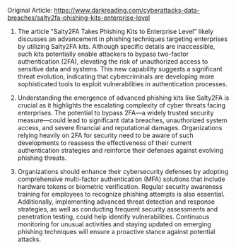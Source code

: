 Original Article: https://www.darkreading.com/cyberattacks-data-breaches/salty2fa-phishing-kits-enterprise-level

1) The article "Salty2FA Takes Phishing Kits to Enterprise Level" likely discusses an advancement in phishing techniques targeting enterprises by utilizing Salty2FA kits. Although specific details are inaccessible, such kits potentially enable attackers to bypass two-factor authentication (2FA), elevating the risk of unauthorized access to sensitive data and systems. This new capability suggests a significant threat evolution, indicating that cybercriminals are developing more sophisticated tools to exploit vulnerabilities in authentication processes.

2) Understanding the emergence of advanced phishing kits like Salty2FA is crucial as it highlights the escalating complexity of cyber threats facing enterprises. The potential to bypass 2FA—a widely trusted security measure—could lead to significant data breaches, unauthorized system access, and severe financial and reputational damages. Organizations relying heavily on 2FA for security need to be aware of such developments to reassess the effectiveness of their current authentication strategies and reinforce their defenses against evolving phishing threats.

3) Organizations should enhance their cybersecurity defenses by adopting comprehensive multi-factor authentication (MFA) solutions that include hardware tokens or biometric verification. Regular security awareness training for employees to recognize phishing attempts is also essential. Additionally, implementing advanced threat detection and response strategies, as well as conducting frequent security assessments and penetration testing, could help identify vulnerabilities. Continuous monitoring for unusual activities and staying updated on emerging phishing techniques will ensure a proactive stance against potential attacks.